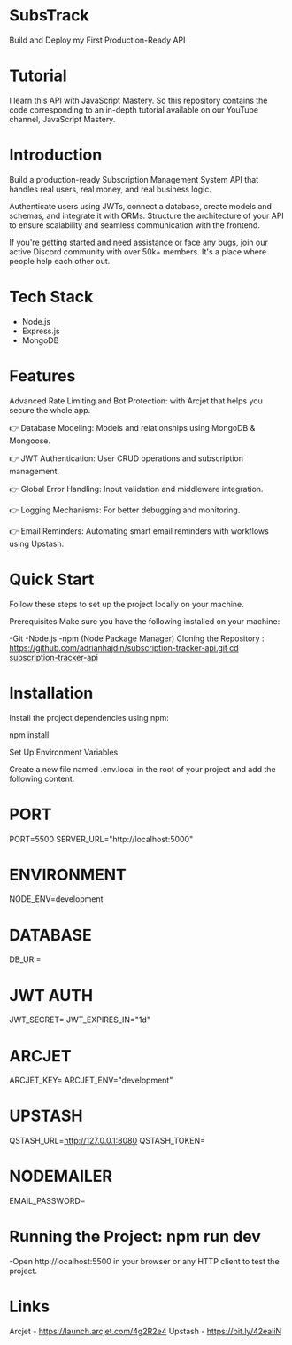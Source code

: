 # SubsTrack
 Build and Deploy my First Production-Ready API

# Tutorial
I learn this API with JavaScript Mastery.
So this repository contains the code corresponding to an in-depth tutorial available on our YouTube channel, JavaScript Mastery.

# Introduction
Build a production-ready Subscription Management System API that handles real users, real money, and real business logic.

Authenticate users using JWTs, connect a database, create models and schemas, and integrate it with ORMs. Structure the architecture of your API to ensure scalability and seamless communication with the frontend.

If you're getting started and need assistance or face any bugs, join our active Discord community with over 50k+ members. It's a place where people help each other out.

# Tech Stack
- Node.js
- Express.js
- MongoDB

# Features
Advanced Rate Limiting and Bot Protection: with Arcjet that helps you secure the whole app.

👉 Database Modeling: Models and relationships using MongoDB & Mongoose.

👉 JWT Authentication: User CRUD operations and subscription management.

👉 Global Error Handling: Input validation and middleware integration.

👉 Logging Mechanisms: For better debugging and monitoring.

👉 Email Reminders: Automating smart email reminders with workflows using Upstash.

# Quick Start

Follow these steps to set up the project locally on your machine.

Prerequisites
Make sure you have the following installed on your machine:

-Git
-Node.js
-npm (Node Package Manager)
Cloning the Repository :  [https://github.com/adrianhajdin/subscription-tracker-api.git
cd subscription-tracker-api](https://github.com/MarcelaSamili/SubsTrack)

# Installation

Install the project dependencies using npm:

npm install

Set Up Environment Variables

Create a new file named .env.local in the root of your project and add the following content:

# PORT
PORT=5500
SERVER_URL="http://localhost:5000"

# ENVIRONMENT
NODE_ENV=development

# DATABASE
DB_URI=

# JWT AUTH
JWT_SECRET=
JWT_EXPIRES_IN="1d"

# ARCJET
ARCJET_KEY=
ARCJET_ENV="development"

# UPSTASH
QSTASH_URL=http://127.0.0.1:8080
QSTASH_TOKEN=

# NODEMAILER
EMAIL_PASSWORD=

# Running the Project: npm run dev

-Open http://localhost:5500 in your browser or any HTTP client to test the project.

# Links
Arcjet - https://launch.arcjet.com/4g2R2e4
Upstash - https://bit.ly/42ealiN


